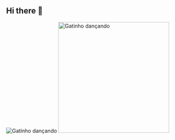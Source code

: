 ## Hi there 👋

<!--
**heavengabi/heavengabi** is a ✨ _special_ ✨ repository because its `README.md` (this file) appears on your GitHub profile.

#Oie

- 🔭 I’m currently working on ... 
- 🌱 I’m currently learning ...
- 👯 I’m looking to collaborate on ...
- 🤔 I’m looking for help with ...
- 💬 Ask me about ...
- 📫 How to reach me: ...
- 😄 Pronouns: ...
- ⚡ Fun fact: ...
-->
![Gatinho dançando](https://media.giphy.com/media/12VqFoZE1QUnw4/giphy.gif)
<img src="https://media.giphy.com/media/12VqFoZE1QUnw4/giphy.gif" width="300" alt="Gatinho dançando">
